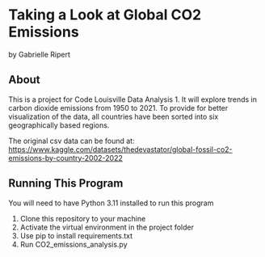 # Taking a Look at Global CO2 Emissions 
by Gabrielle Ripert

## About
This is a project for Code Louisville Data Analysis 1. It will explore trends in carbon dioxide emissions from 1950 to 2021. To provide for better visualization of the data, all countries have been sorted into six geographically based regions.

The original csv data can be found at: https://www.kaggle.com/datasets/thedevastator/global-fossil-co2-emissions-by-country-2002-2022

## Running This Program
You will need to have Python 3.11 installed to run this program

1. Clone this repository to your machine
2. Activate the virtual environment in the project folder
3. Use pip to install requirements.txt
4. Run CO2_emissions_analysis.py

